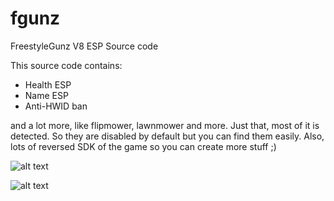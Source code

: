 # fgunz
FreestyleGunz V8 ESP Source code

This source code contains:
- Health ESP
- Name ESP
- Anti-HWID ban

and a lot more, like flipmower, lawnmower and more.
Just that, most of it is detected. So they are disabled by default but you can find them easily.
Also, lots of reversed SDK of the game so you can create more stuff ;)

![alt text](https://i.imgur.com/lIRHOzv.jpg "2")

![alt text](https://i.imgur.com/aJd1m2U.jpg "2")
